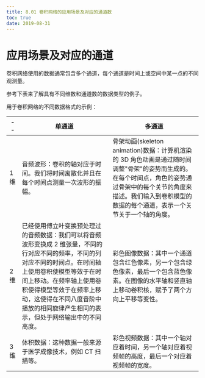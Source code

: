 ```yaml
---
title: 8.01 卷积网络的应用场景及对应的通道数
toc: true
date: 2019-08-31
---
```


# 应用场景及对应的通道


卷积网络使用的数据通常包含多个通道，每个通道是时间上或空间中某一点的不同观测量。


参考下表来了解具有不同维数和通道数的数据类型的例子。

用于卷积网络的不同数据格式的示例：


| --  | 单通道                                                                                                                                                                                                                                                                                                                                                                                           | 多通道                                                                                                                                                                                                                      |
| --- | ------------------------------------------------------------------------------------------------------------------------------------------------------------------------------------------------------------------------------------------------------------------------------------------------------------------------------------------------------------------------------------------------ | --------------------------------------------------------------------------------------------------------------------------------------------------------------------------------------------------------------------------- |
| 1维 | 音频波形：卷积的轴对应于时间。我们将时间离散化并且在每个时间点测量一次波形的振幅。                                                                                                                                                                                                                                                                                                               | 骨架动画(skeleton animation)数据：计算机渲染的 3D 角色动画是通过随时间调整"骨架"的姿势而生成的。 在每个时间点，角色的姿势通过骨架中的每个关节的角度来描述。我们输入到卷积模型的数据的每个通道，表示一个关节关于一个轴的角度。 |
| 2维 | 已经使用傅立叶变换预处理过的音频数据：我们可以将音频波形变换成 2 维张量，不同的行对应不同的频率，不同的列对应不同的时间点。在时间轴上使用卷积使模型等效于在时间上移动。在频率轴上使用卷积使得模型等效于在频率上移动，这使得在不同八度音阶中播放的相同旋律产生相同的表示，但处于网络输出中的不同高度。 | 彩色图像数据：其中一个通道包含红色像素，另一个包含绿色像素，最后一个包含蓝色像素。在图像的水平轴和竖直轴上移动卷积核，赋予了两个方向上平移等变性。                                                                          |
| 3维 | 体积数据：这种数据一般来源于医学成像技术，例如 CT 扫描等。                                                                                                                                                                                                                                                                                                                                         | 彩色视频数据：其中一个轴对应着时间，另一个轴对应着视频帧的高度，最后一个对应着视频帧的宽度。                                                                                                                                |
